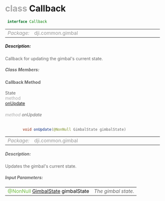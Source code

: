 <div class="article"><h1 ><font color="#AAA">class </font>Callback</h1></div>

~~~java
 interface Callback 
~~~

<html><table class="table-supportedby"><tr valign="top"><td width=15%><font color="#999"><i>Package:</i></td><td width=85%><font color="#999">dji.common.gimbal</td></tr></table></html>



##### Description:



<font color="#666">Callback for updating the gimbal's current state.



##### Class Members:



#### Callback Method

<div class="api-row" id="djigimbal_updategimbalstate"><div class="api-col left">State</div><div class="api-col middle" style="color:#AAA">method</div><div class="api-col right"><a class="trigger" href="#djigimbal_updategimbalstate_inline">onUpdate</a></div></div><div class="inline-doc" id="djigimbal_updategimbalstate_inline"

><div class="article"><h6 ><font color="#AAA">method </font>onUpdate</h6></div>

~~~java
        void onUpdate(@NonNull GimbalState gimbalState)
~~~

<html><table class="table-supportedby"><tr valign="top"><td width=15%><font color="#999"><i>Package:</i></td><td width=85%><font color="#999">dji.common.gimbal</td></tr></table></html>



##### Description:



<font color="#666">Updates the gimbal's current state.



##### Input Parameters:

<html><table class="table-inline-parameters"><tr valign="top"><td><font color="#70BF41">@NonNull <a href="/Components/Gimbal/DJIGimbal_GimbalState.html#djigimbal_gimbalstate">GimbalState</a> <font color="#000">gimbalState</td><td><font color="#666"><i>The gimbal state.</i></td></tr></table></html></div>


